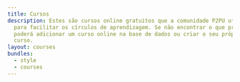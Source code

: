 ```yaml
---
title: Cursos
description: Estes são cursos online gratuitos que a comunidade P2PU utiliza
  para facilitar os círculos de aprendizagem. Se não encontrar o que procura,
  poderá adicionar um curso online na base de dados ou criar o seu próprio
  curso.
layout: courses
bundles:
  - style
  - courses
---
```

